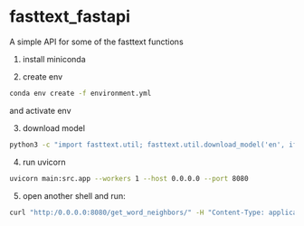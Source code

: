 # fasttext_fastapi

A simple API for some of the fasttext functions

1. install miniconda

2. create env

```bash
conda env create -f environment.yml
```

and activate env

3. download model

```bash
python3 -c "import fasttext.util; fasttext.util.download_model('en', if_exists='ignore')  # English 300 dim cc vecs"
```

4. run uvicorn

```bash
uvicorn main:src.app --workers 1 --host 0.0.0.0 --port 8080
```

5. open another shell and run:
```bash
curl "http:/0.0.0.0:8080/get_word_neighbors/" -H "Content-Type: application/json" --data '{"word":"hey","neighbors":500,"dropstrange":true}'
```


